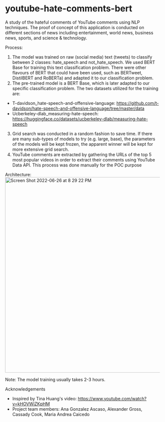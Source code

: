 # youtube-hate-comments-bert

A study of the hateful comments of YouTube comments using NLP techniques. The proof of concept of this application is conducted on different sections of news including entertainment, world news, business news, sports, and science & technology. 

Process: 
1. The model was trained on raw (social media) text (tweets) to classify between 2 classes: hate_speech and not_hate_speech. We used BERT Base for training this text classification problem. There were other flavours of BERT that could have been used, such as BERTweet, DistilBERT and RoBERTa) and adapted it to our classification problem. 
2. The pre-trained model is a BERT Base, which is later adapted to our specific classification problem. The two datasets utilized for the training are: 
  - T-davidson_hate-speech-and-offensive-language: https://github.com/t-davidson/hate-speech-and-offensive-language/tree/master/data
  - Ucberkeley-dlab_measuring-hate-speech: https://huggingface.co/datasets/ucberkeley-dlab/measuring-hate-speech
3. Grid search was conducted in a random fashion to save time. If there are many sub-types of models to try (e.g. large, base), the parameters of the models will be kept frozen, the apparent winner will be kept for more extensive grid search.
4. YouTube comments are extracted by gathering the URLs of the top 5 most popular videos in order to extract their comments using YouTube Data API. This process was done manually for the POC purpose

Architecture:
<img width="635" alt="Screen Shot 2022-06-26 at 8 29 22 PM" src="https://user-images.githubusercontent.com/45246464/175828955-aca5f4ac-c10d-468e-aef6-9d39d40ad7ab.png">


Note:
The model training usually takes 2-3 hours.

Acknowledgements
- Inspired by Tina Huang's video: https://www.youtube.com/watch?v=kHOVWiZKpHM
- Project team members: Ana Gonzalez Ascaso, Alexander Gross, Cassady Cook, Maria Andrea Caicedo
